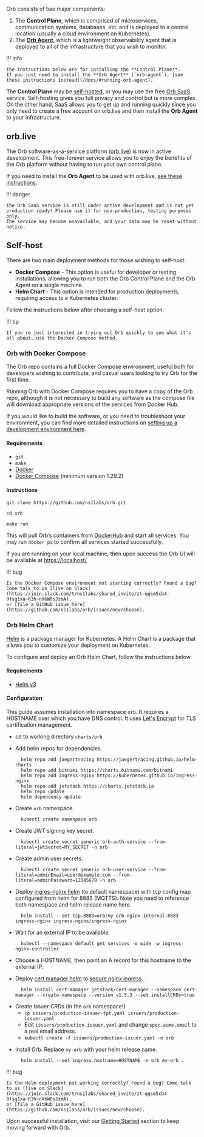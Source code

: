 Orb consists of two major components:

1. The **Control Plane**, which is comprised of microservices, communication systems, databases, etc. and is deployed to a 
central location (usually a cloud environment on Kubernetes).
1. The **[Orb Agent](/docs/#running-orb-agent)**, which is a lightweight observability agent that is deployed to all of the infrastructure that you wish to monitor.

!!! info
    
    The instructions below are for installing the **Control Plane**. 
    If you just need to install the **Orb Agent** (`orb-agent`), [see these instructions instead](/docs/#running-orb-agent).

The **Control Plane** may be [self-hosted](#self-host), or you may use the free [Orb SaaS](#orblive) service. Self-hosting gives you full privacy and control but is more complex.
On the other hand, SaaS allows you to get up and running quickly since you only need to create a free account on orb.live and then install the **Orb Agent** to your infrastructure.

## orb.live 
The Orb software-as-a-service platform ([orb.live](http://orb.live)) is now in active development. This free-forever service allows you to enjoy 
the benefits of the Orb platform without having to run your own control plane.

If you need to install the **Orb Agent** to be used with orb.live, [see these instructions](/docs/#running-orb-agent).

!!! danger

    The Orb SaaS service is still under active development and is not yet production ready! Please use it for non-production, testing purposes only.
    The service may become unavailable, and your data may be reset without notice.

## Self-host
There are two main deployment methods for those wishing to self-host:

* **Docker Compose** - This option is useful for developer or testing installations, allowing you to run both the Orb Control Plane and the Orb Agent on a single machine.
* **Helm Chart** - This option is intended for production deployments, requiring access to a Kubernetes cluster.

Follow the instructions below after choosing a self-host option. 

!!! tip

    If you're just interested in trying out Orb quickly to see what it's all about, use the Docker Compose method.

### Orb with Docker Compose
The Orb repo contains a full Docker Compose environment, useful both for developers wishing to contribute, and casual users looking to try Orb for the first time.

Running Orb with Docker Compose requires you to have a copy of the Orb repo, although it is not necessary to build any software as the 
compose file will download appropriate versions of the services from Docker Hub.

If you would like to build the software, or you need to troubleshoot your environment, you can find more detailed instructions on [setting up a development environment here](https://github.com/ns1labs/orb/wiki/Development-Environment-Configuration).

#### Requirements

* `git`
* `make`
* [Docker](https://docs.docker.com/engine/install/)
* [Docker Compose](https://docs.docker.com/compose/gettingstarted/) (minimum version 1.29.2)

#### Instructions

```shell
git clone https://github.com/ns1labs/orb.git
```
```shell
cd orb
```
```shell
make run
```

This will pull Orb’s containers from [DockerHub](https://hub.docker.com/u/ns1labs) and start all services. You may run `docker ps` to confirm
all services started successfully.

If you are running on your local machine, then upon success the Orb UI will be available at [https://localhost/](https://localhost/)

!!! bug

    Is the Docker Compose environment not starting correctly? Found a bug? Come talk to us [live on Slack](https://join.slack.com/t/ns1labs/shared_invite/zt-qqsm5cb4-9fsq1xa~R3h~nX6W0sJzmA),
    or [file a GitHub issue here](https://github.com/ns1labs/orb/issues/new/choose).

### Orb Helm Chart
[Helm](https://helm.sh/) is a package manager for Kubernetes. A Helm Chart is a package that allows you to customize your deployment on Kubernetes.

To configure and deploy an Orb Helm Chart, follow the instructions below.

#### Requirements
* [Helm v3](https://helm.sh/docs/intro/quickstart/)

#### Configuration
This guide assumes installation into namespace `orb`. It requires a HOSTNAME over which you have DNS control. It uses [Let's Encrypt](https://letsencrypt.org/) for TLS certification management.

* cd to working directory `charts/orb`

* Add helm repos for dependencies.



        helm repo add jaegertracing https://jaegertracing.github.io/helm-charts
        helm repo add bitnami https://charts.bitnami.com/bitnami
        helm repo add ingress-nginx https://kubernetes.github.io/ingress-nginx
        helm repo add jetstack https://charts.jetstack.io
        helm repo update
        helm dependency update


* Create `orb` namespace.

        kubectl create namespace orb

* Create JWT signing key secret.

        kubectl create secret generic orb-auth-service --from-literal=jwtSecret=MY_SECRET -n orb

* Create admin user secrets.

        kubectl create secret generic orb-user-service --from-literal=adminEmail=user@example.com --from-literal=adminPassword=12345678 -n orb

* Deploy [ingres-nginx helm](https://kubernetes.github.io/ingress-nginx/deploy/#using-helm) (to default namespace) with tcp config map configured from helm for 8883 (MQTTS). Note you need to reference both namespace and helm release name here.

        helm install --set tcp.8883=orb/my-orb-nginx-internal:8883 ingress-nginx ingress-nginx/ingress-nginx

* Wait for an external IP to be available.

        kubectl --namespace default get services -o wide -w ingress-nginx-controller

* Choose a HOSTNAME, then point an A record for this hostname to the external IP.

* Deploy [cert manager helm](https://cert-manager.io/docs/installation/helm/) to [secure nginx ingress](https://cert-manager.io/docs/tutorials/acme/ingress/).

        helm install cert-manager jetstack/cert-manager --namespace cert-manager --create-namespace --version v1.5.3 --set installCRDs=true

- Create Issuer CRDs (in the `orb` namespace!)
    - `cp issuers/production-issuer-tpt.yaml issuers/production-issuer.yaml`
    - Edit `issuers/production-issuer.yaml` and change `spec.acme.email` to a real email address.
    - `kubectl create -f issuers/production-issuer.yaml -n orb`

* Install Orb. Replace `my-orb` with your helm release name.

        helm install --set ingress.hostname=HOSTNAME -n orb my-orb .

!!! bug

    Is the Helm deployment not working correctly? Found a bug? Come talk to us [live on Slack](https://join.slack.com/t/ns1labs/shared_invite/zt-qqsm5cb4-9fsq1xa~R3h~nX6W0sJzmA),
    or [file a GitHub issue here](https://github.com/ns1labs/orb/issues/new/choose).


Upon successful installation, visit our [Getting Started](https://getorb.io/docs/#getting-started) section to keep moving forward with Orb.